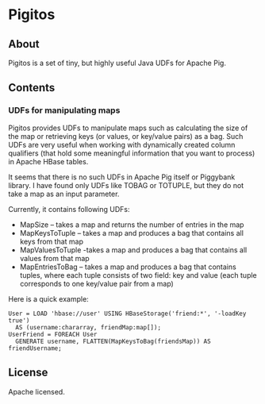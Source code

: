 # Pigitos

## About
Pigitos is a set of tiny, but highly useful Java UDFs for Apache Pig.

## Contents

### UDFs for manipulating maps
Pigitos provides UDFs to manipulate maps such as calculating the size of the map or retrieving keys (or values, or key/value pairs) as a bag. Such UDFs are very useful when working with dynamically created column qualifiers (that hold some meaningful information that you want to process) in Apache HBase tables.

It seems that there is no such UDFs in Apache Pig itself or Piggybank library. I have found only UDFs like TOBAG or TOTUPLE, but they do not take a map as an input parameter.

Currently, it contains following UDFs:
* MapSize – takes a map and returns the number of entries in the map
* MapKeysToTuple – takes a map and produces a bag that contains all keys from that map
* MapValuesToTuple -takes a map and produces a bag that contains all values from that map
* MapEntriesToBag – takes a map and produces a bag that contains tuples, where each tuple consists of two field: key and value (each tuple corresponds to one key/value pair from a map)

Here is a quick example:
```
User = LOAD 'hbase://user' USING HBaseStorage('friend:*', '-loadKey true') 
  AS (username:chararray, friendMap:map[]);
UserFriend = FOREACH User
  GENERATE username, FLATTEN(MapKeysToBag(friendsMap)) AS friendUsername;
```

## License
Apache licensed.
